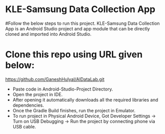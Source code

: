 # KLE-Samsung Data Collection App

#Follow the below steps to run this project.
KLE-Samsung Data Collection App is an Android Studio project and app module that can be directly cloned and imported into Android Studio.

# Clone this repo using URL given below: 
https://github.com/GaneshHulyal/AIDataLab.git

- Paste code in Android-Studio-Project Directory.
- Open the project in IDE.
- After opening it automatically downloads all the required libraries and dependencies.
- Once the Gradle Build finishes, run the project in Emulator.
- To run project in Physical Android Device, Got Developer Settings -> Turn on USB Debugging -> Run the project by connecting phone via USB cable. 
